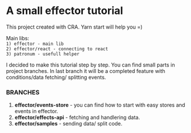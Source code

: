 # A small effector tutorial 

This project created with CRA. Yarn start will help you =)

Main libs:  
``1) effector - main lib``  
``2) effector/react - connecting to react``  
``3) patronum - usefull helper``


I decided to make this tutorial step by step. You can find small parts in project branches.
In last branch it will be a completed feature with conditions/data fetching/ splitting events.



### BRANCHES
1) **effector/events-store** - you can find how to start with easy stores and events in effector.
2) **effector/effects-api** - fetching and handlering data.
3) **effector/samples** - sending data/ split code.



